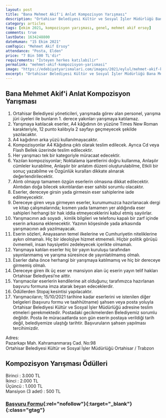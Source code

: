 ```yaml
---
layout: post
title: "Bana Mehmet Akif'i Anlat Kompozisyon Yarışması"
description: "Ortahisar Belediyesi Kültür ve Sosyal İşler Müdürlüğü Bana Mehmet Akif'i Anlat Kompozisyon Yarışması düzenliyor"
category: articles
tags: [ekim 2021, kompozisyon yarışması, genel, mehmet akif ersoy]
comments: true
lastDate: 1634248800    
dateHuman: "15 Ekim 2021"
comTopic: "Mehmet Akif Ersoy"
attendance: "Posta, Elden"
price: "7 Bin 500 TL'dir"
requirements: "İsteyen herkes katılabilir"
permalink: "mehmet-akif-kompozisyon-yarismasi"
image: "https://edebiyatyarismalari.com/images/2021/eylul/mehmet-akif-kompozisyon-yarismasi.jpg"
excerpt: "Ortahisar Belediyesi Kültür ve Sosyal İşler Müdürlüğü Bana Mehmet Akif'i Anlat Kompozisyon Yarışması düzenliyor"
---
```


## Bana Mehmet Akif'i Anlat Kompozisyon Yarışması
1. Ortahisar Belediyesi yöneticileri, yarışmada görev alan personel, yarışma jüri üyeleri ile bunların 1. derece yakınları yarışmaya katılamaz.
2. Yarışmaya katılacak eserler, A4 kâğıdının ön yüzüne Times New Roman karakteriyle, 12 punto kalıbıyla 2 sayfayı geçmeyecek şekilde yazılacaktır.
3. A4 kağıdının arka yüzü kullanılmayacaktır.
4. Kompozisyonlar A4 Kâğıdına çıktı olarak teslim edilecek. Ayrıca Cd veya Flash Bellek üzerinde teslim edilecektir.
5. Her yarışmacı tek bir kategoriyle müracaat edecektir.
6. Yazılan kompozisyonlar; Noktalama işaretlerini doğru kullanma, Anlaşılır cümleler kurabilme, Anlaşılır bir anlatım düzeni oluşturulabilme, Etkili bir sonuç yazabilme ve Özgünlük kuralları dikkate alınarak değerlendirilecektir.
7. Alıntı olmayıp tamamen özgün eserlerin olmasına dikkat edilecektir. Alıntıdan doğa bilecek sıkıntılardan eser sahibi sorumlu olacaktır.
8. Eserler, dereceye girsin yada girmesin eser sahiplerine iade edilmeyecektir.
9. Dereceye giren veya girmeyen eserler, kurumumuzca hazırlanacak dergi ve kitap çalışmalarında; kısmen yada tamamen yer aldığında eser sahipleri herhangi bir hak iddia etmeyeceklerini kabul etmiş sayılırlar.
10. Yarışmacının adı soyadı , kimlik bilgileri ve telefonu kapalı bir zarf içinde eserin arkasına eklenecektir. Yazının köşesinde yada arkasında yarışmacının adı yazılmayacak.
11. Eserin sözleri, Anayasanın temel ilkelerine ve Cumhuriyetin niteliklerine aykırı olmamalı. Hiç bir ideolojiye hizmet etmemeli. Hiçbir politik görüşü övmemeli, insan haysiyetini zedeleyecek içerikte olmamalı.
12. Yarışmaya katılan eserler hiç bir yayın kuruluşu tarafından yayınlanmamış ve yarışma süresince de yayınlatılmamış olmalı.
13. Eserler daha önce herhangi bir yarışmaya katılmamış ve hiç bir dereceye girmemiş olmalı.
14. Dereceye giren ilk üç eser ve mansiyon alan üç eserin yayın telif hakları Ortahisar Belediyesi’ne aittir.
15. Yarışmacılar eserlerin kendilerine ait olduğunu; tarafımızca hazırlanan başvuru formuna imza atarak beyan edeceklerdir.
16. Ödüllerden Stopaj kesintisi yapılacaktır.
17. Yarışmacıların; 15/10/2021 tarihine kadar eserlerini ve istenilen diğer belgeleri (başvuru formu ve taahhütname) şahsen veya posta yoluyla Ortahisar Belediyesi Kültür ve Sosyal İşler Müdürlüğü adresine teslim etmeleri gerekmektedir. Postadaki
gecikmelerden Belediyemiz sorumlu değildir. Posta ile müracaatlarda son gün eserin postaya verildiği tarih değil, belediyemize ulaştığı tarihtir. Başvuruların şahsen yapılması tercihimizdir.

Adres:  
Pazarkapı Mah. Kahramanmaraş Cad. No:98  
Ortahisar Belediyesi Kültür ve Sosyal İşler Müdürlüğü Ortahisar / Trabzon

## Kompozisyon Yarışması Ödülleri
Birinci : 3.000 TL    
İkinci : 2.000 TL    
Üçüncü : 1.000 TL    
Mansiyon (3 adet) : 500 TL  

### [Başvuru Formu](https://www.trabzonortahisar.bel.tr/uploads/DUYURULAR/54.pdf){:rel="nofollow"}{:target="_blank"}{:class="gtag"}

